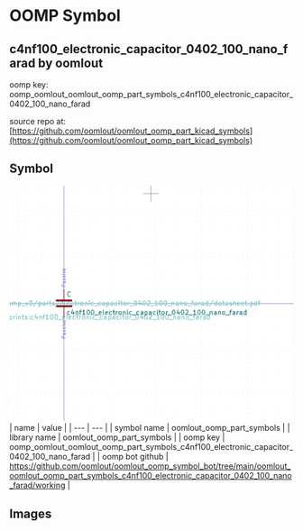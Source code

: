 # OOMP Symbol  
## c4nf100_electronic_capacitor_0402_100_nano_farad  by oomlout  
  
oomp key: oomp_oomlout_oomlout_oomp_part_symbols_c4nf100_electronic_capacitor_0402_100_nano_farad  
  
source repo at: [https://github.com/oomlout/oomlout_oomp_part_kicad_symbols](https://github.com/oomlout/oomlout_oomp_part_kicad_symbols)  
## Symbol  
  
[![working.png](working_600.png)](working.png)  
| name | value | 
| --- | --- | 
| symbol name | oomlout_oomp_part_symbols | 
| library name | oomlout_oomp_part_symbols | 
| oomp key | oomp_oomlout_oomlout_oomp_part_symbols_c4nf100_electronic_capacitor_0402_100_nano_farad | 
| oomp bot github | https://github.com/oomlout/oomlout_oomp_symbol_bot/tree/main/oomlout_oomlout_oomp_part_symbols_c4nf100_electronic_capacitor_0402_100_nano_farad/working | 
## Images  
